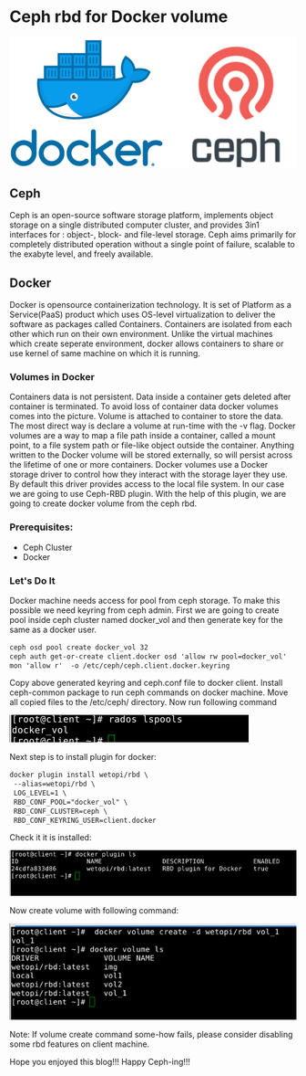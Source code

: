 
# Ceph rbd for Docker volume
  ![docker-ceph](https://raw.githubusercontent.com/rahulwaykos/docker-ceph/master/docker-ceph.png)
  
 ## Ceph
 Ceph is an open-source software storage platform, implements object storage on a single distributed computer cluster, and provides 3in1 interfaces for : object-, block- and file-level storage. Ceph aims primarily for completely distributed operation without a single point of failure, scalable to the exabyte level, and freely available.
 
 ## Docker 
 Docker is opensource containerization technology. It is set of Platform as a Service(PaaS) product which uses OS-level virtualization to deliver the software as packages called Containers. Containers are isolated from each other which run on their own environment. Unlike the virtual machines which create seperate environment, docker allows containers to share or use kernel of same machine on which it is running. 
 
 ### Volumes in Docker
  Containers data is not persistent. Data inside a container gets deleted after container is terminated. To avoid loss of container data docker volumes comes into the picture. Volume is attached to container to store the data. The most direct way is declare a volume at run-time with the -v flag. Docker volumes are a way to map a file path inside a container, called a mount point, to a file system path or file-like object outside the container. Anything written to the Docker volume will be stored externally, so will persist across the lifetime of one or more containers.
 Docker volumes use a Docker storage driver to control how they interact with the storage layer they use. By default this driver provides access to the local file system. In our case we are going to use Ceph-RBD plugin. With the help of this plugin, we are going to create docker volume from the ceph rbd.
 
 ### Prerequisites:
 - Ceph Cluster
 - Docker
 
 ### Let's Do It
 Docker machine needs access for pool from ceph storage. To make this possible we need keyring from ceph admin. First we are going to create pool inside ceph cluster named docker_vol and then generate key for the same as a docker user.
 ```
 ceph osd pool create docker_vol 32
 ceph auth get-or-create client.docker osd 'allow rw pool=docker_vol' mon 'allow r'  -o /etc/ceph/ceph.client.docker.keyring
 ```
 Copy above generated keyring and ceph.conf file to docker client. Install ceph-common package to run ceph commands on docker machine. Move all copied files to the /etc/ceph/ directory. Now run following command 
 
 ![lspools](https://raw.githubusercontent.com/rahulwaykos/docker-ceph/master/Screenshot_2020-07-11_00-40-46.png)
 
 Next step is to install plugin for docker:
 ```
 docker plugin install wetopi/rbd \
  --alias=wetopi/rbd \
  LOG_LEVEL=1 \
  RBD_CONF_POOL="docker_vol" \
  RBD_CONF_CLUSTER=ceph \
  RBD_CONF_KEYRING_USER=client.docker
  ```
  Check it it is installed:
 
 ![plugin](https://raw.githubusercontent.com/rahulwaykos/docker-ceph/master/plugin.png)

Now create volume with following command:

 ![volume-ls](https://raw.githubusercontent.com/rahulwaykos/docker-ceph/master/volume-ls.png)
  
  Note: If volume create command some-how fails, please consider disabling some rbd features on client machine.
  
  Hope you enjoyed this blog!!! Happy Ceph-ing!!!
  
 

